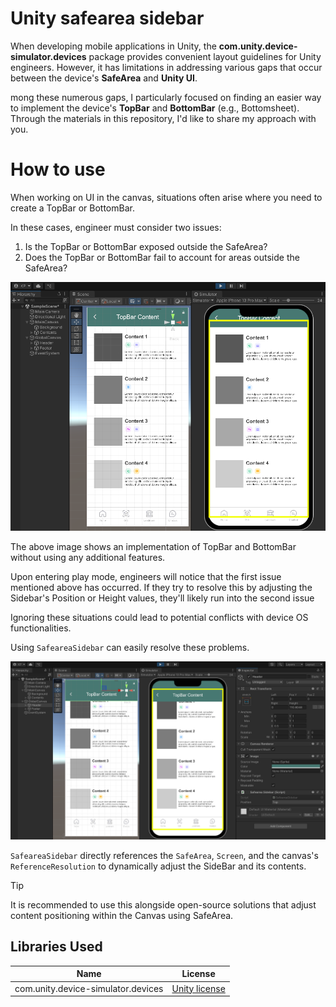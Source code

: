 # Unity safearea sidebar

When developing mobile applications in Unity, the **com.unity.device-simulator.devices** package provides convenient layout guidelines for Unity engineers. However, it has limitations in addressing various gaps that occur between the device's **SafeArea** and **Unity UI**.

mong these numerous gaps, I particularly focused on finding an easier way to implement the device's **TopBar** and **BottomBar** (e.g., Bottomsheet). Through the materials in this repository, I'd like to share my approach with you.

# How to use

When working on UI in the canvas, situations often arise where you need to create a TopBar or BottomBar. 

In these cases, engineer must consider two issues:

1. Is the TopBar or BottomBar exposed outside the SafeArea?
2. Does the TopBar or BottomBar fail to account for areas outside the SafeArea?

![how_to_use_01](./Image/how_to_use_01.png)

The above image shows an implementation of TopBar and BottomBar without using any additional features.

Upon entering play mode, engineers will notice that the first issue mentioned above has occurred. If they try to resolve this by adjusting the Sidebar's Position or Height values, they'll likely run into the second issue

Ignoring these situations could lead to potential conflicts with device OS functionalities. 

Using `SafeareaSidebar` can easily resolve these problems.

![how_to_use_01](./Image/how_to_use_02.png)

`SafeareaSidebar` directly references the `SafeArea`, `Screen`, and the canvas's `ReferenceResolution` to dynamically adjust the SideBar and its contents.

> [!TIP]
> It is recommended to use this alongside open-source solutions that adjust content positioning within the Canvas using SafeArea.

## Libraries Used

| Name                               | License                                                                      |
|------------------------------------|------------------------------------------------------------------------------|
| com.unity.device-simulator.devices | [Unity license](https://unity.com/kr/legal/licenses/unity-companion-license) |